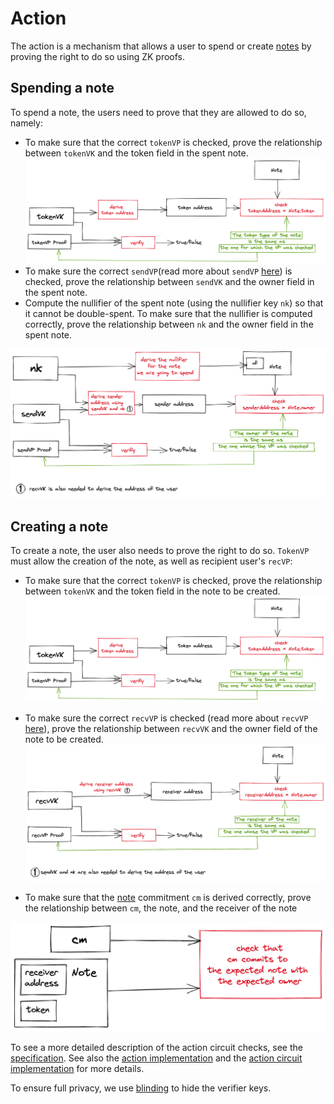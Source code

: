 # Action

The action is a mechanism that allows a user to spend or create [notes](notes.md) by proving the right to do so using ZK proofs.

## Spending a note

To spend a note, the users need to prove that they are allowed to do so, namely:
- To make sure that the correct `tokenVP` is checked, prove the relationship between `tokenVK` and the token field in the spent note.
  ![img_3.png](img/action_img_3.png)
- To make sure the correct `sendVP`(read more about `sendVP` [here](./users.md)) is checked, prove the relationship between `sendVK` and the owner field in the spent note.
- Compute the nullifier of the spent note (using the nullifier key `nk`) so that it cannot be double-spent. To make sure that the nullifier is computed correctly, prove the relationship between `nk` and the owner field in the spent note. 

![img_1.png](img/action_img_1.png)

## Creating a note

To create a note, the user also needs to prove the right to do so. `TokenVP` must allow the creation of the note, as well as recipient user's `recVP`:

- To make sure that the correct `tokenVP` is checked, prove the relationship between `tokenVK` and the token field in the note to be created.
  ![img_4.png](img/action_img_4.png)

- To make sure the correct `recvVP` is checked (read more about `recvVP` [here](./users.md)), prove the relationship between `recvVK` and the owner field of the note to be created.
  ![img.png](img/action_img.png)
  
- To make sure that the [note](./notes.md) commitment `cm` is derived correctly, prove the relationship between `cm`, the note, and the receiver of the note

![img_2.png](img/action_img_2.png)

To see a more detailed description of the action circuit checks, see the [specification](./spec.md). See also the [action implementation](?) and the [action circuit implementation](?) for more details.

To ensure full privacy, we use [blinding](./blinding.md) to hide the verifier keys.

